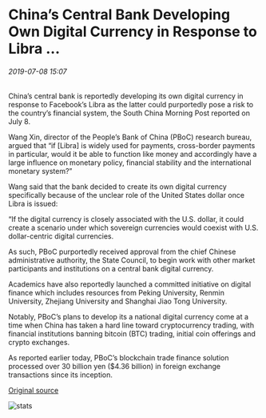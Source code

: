# China’s Central Bank Developing Own Digital Currency in Response to Libra ...

###### 2019-07-08 15:07

China’s central bank is reportedly developing its own digital currency in response to Facebook’s Libra as the latter could purportedly pose a risk to the country’s financial system, the South China Morning Post reported on July 8.

Wang Xin, director of the People’s Bank of China (PBoC) research bureau, argued that “if \[Libra\] is widely used for payments, cross-border payments in particular, would it be able to function like money and accordingly have a large influence on monetary policy, financial stability and the international monetary system?”

Wang said that the bank decided to create its own digital currency specifically because of the unclear role of the United States dollar once Libra is issued:

“If the digital currency is closely associated with the U.S. dollar, it could create a scenario under which sovereign currencies would coexist with U.S. dollar-centric digital currencies.

As such, PBoC purportedly received approval from the chief Chinese administrative authority, the State Council, to begin work with other market participants and institutions on a central bank digital currency.

Academics have also reportedly launched a committed initiative on digital finance which includes resources from Peking University, Renmin University, Zhejiang University and Shanghai Jiao Tong University.

Notably, PBoC’s plans to develop its a national digital currency come at a time when China has taken a hard line toward cryptocurrency trading, with financial institutions banning bitcoin (BTC) trading, initial coin offerings and crypto exchanges.

As reported earlier today, PBoC’s blockchain trade finance solution processed over 30 billion yen ($4.36 billion) in foreign exchange transactions since its inception.

[Original source](https://cointelegraph.com/news/chinas-central-bank-developing-own-digital-currency-in-response-to-libra)

![stats](https://c.statcounter.com/11760860/0/a89fa40b/1/ "stats")